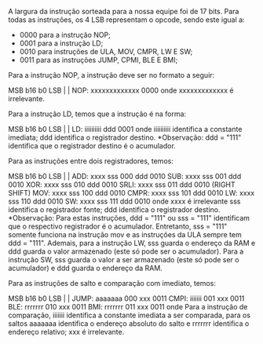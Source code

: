 A largura da instrução sorteada para a nossa equipe foi de 17 bits.
Para todas as instruções, os 4 LSB representam o opcode, sendo este igual a:
 - 0000 para a instrução NOP;
 - 0001 para a instrução LD;
 - 0010 para instruções de ULA, MOV, CMPR, LW E SW;
 - 0011 para as instruções JUMP, CPMI, BLE E BMI;

Para a instrução NOP, a instrução deve ser no formato a seguir:

MSB  b16              b0 LSB
     |                |
NOP: xxxxxxxxxxxxx 0000
onde
	xxxxxxxxxxxxx é irrelevante.


Para a instrução LD, temos que a instrução é na forma:

MSB b16               b0 LSB
    |                 |
LD: iiiiiiiiii ddd 0001
onde
	iiiiiiiiii identifica a constante imediata;
	ddd identifica o registrador destino.
*Observação: ddd = "111" identifica que o registrador destino é o acumulador.


Para as instruções entre dois registradores, temos:

MSB   b16                 b0 LSB
      |                   |
ADD:  xxxx sss 000 ddd 0010
SUB:  xxxx sss 001 ddd 0010
XOR:  xxxx sss 010 ddd 0010
SRLI: xxxx sss 011 ddd 0010 (RIGHT SHIFT)
MOV:  xxxx sss 100 ddd 0010
CMPR: xxxx sss 101 ddd 0010
LW:   xxxx sss 110 ddd 0010
SW:   xxxx sss 111 ddd 0010
onde
	xxxx é irrelevante
	sss identifica o registrador fonte;
	ddd identifica o registrador destino.
*Observação: Para estas instruções, ddd = "111" ou sss = "111" identificam que o respectivo registrador é o acumulador. 
Entretanto, sss = "111" somente funciona na instrução mov e as instruções da ULA sempre tem ddd = "111". 
Ademais, para a instrução LW, sss guarda o endereço da RAM e ddd guarda o valor armazenado (este só pode ser o acumulador). Para a instrução SW, sss guarda o valor a ser armazenado (este só pode ser o acumulador) e ddd guarda o endereço da RAM.


Para as instruções de salto e comparação com imediato, temos:

MSB   b16               b0 LSB
      |                 |
JUMP: aaaaaaa 000 xxx 0011
CMPI: iiiiiii 001 xxx 0011
BLE:  rrrrrrr 010 xxx 0011
BMI:  rrrrrrr 011 xxx 0011
onde
	Para a instrução de comparação, iiiiiii identifica a constante imediata a ser comparada, para os saltos aaaaaaa identifica o endereço absoluto do salto e rrrrrrr identifica o endereço relativo;
	xxx é irrelevante.

